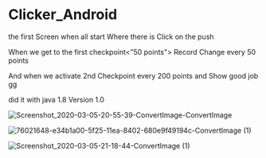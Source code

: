 # Clicker_Android
the first Screen when all start Where there is Click on the push


When we get to the first checkpoint<"50 points"> Record Change every 50 points 

And when we activate 2nd Checkpoint every 200 points and Show good job gg 

did it with java 1.8
Version 1.0


![Screenshot_2020-03-05-20-55-39-ConvertImage-ConvertImage](https://user-images.githubusercontent.com/60893967/76023221-062afd80-5f29-11ea-9ed6-4c4a0c8c1b63.png)

![76021648-e34b1a00-5f25-11ea-8402-680e9f49194c-ConvertImage (1)](https://user-images.githubusercontent.com/60893967/76023041-ab91a180-5f28-11ea-8771-c7119b6e18b6.png)

![Screenshot_2020-03-05-21-18-44-ConvertImage (1)](https://user-images.githubusercontent.com/60893967/76023106-cc59f700-5f28-11ea-98b0-c8273a1c67d1.png)
